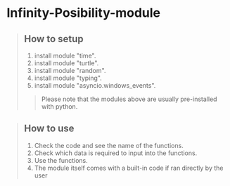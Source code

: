 # Infinity-Posibility-module
> ## How to setup
> 1. install module "time".
> 2. install module "turtle".
> 3. install module "random".
> 4. install module "typing".
> 5. install module "asyncio.windows_events".
> >   Please note that the modules above are usually pre-installed with python.

> ## How to use
> 1. Check the code and see the name of the functions.
> 2. Check which data is required to input into the functions.
> 3. Use the functions.
> 4. The module itself comes with a built-in code if ran directly by the user